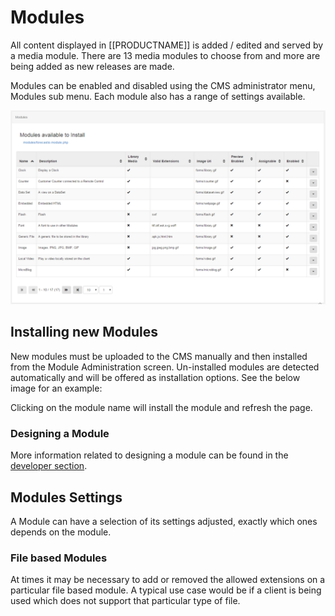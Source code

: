 <!--toc=widgets-->
# Modules
All content displayed in [[PRODUCTNAME]] is added / edited and served by a media module. There are 13 media modules to choose from and more are being added as new releases are made.

Modules can be enabled and disabled using the CMS administrator menu, Modules sub menu. Each module also has a range of settings available.

![Module List](img/media_module_admin.png)


## Installing new Modules

New modules must be uploaded to the CMS manually and then installed from the Module Administration screen. Un-installed modules are detected automatically and will be offered as installation options. See the below image for an example:

Clicking on the module name will install the module and refresh the page.

### Designing a Module

More information related to designing a module can be found in the [developer section](advanced_modules.html).

## Modules Settings

A Module can have a selection of its settings adjusted, exactly which ones depends on the module.

### File based Modules

At times it may be necessary to add or removed the allowed extensions on a particular file based module. A typical use case would be if a client is being used which does not support that particular type of file.
